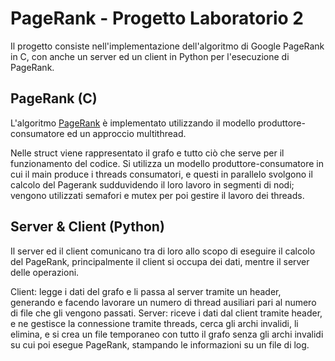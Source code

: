 # PageRank - Progetto Laboratorio 2
Il progetto consiste nell'implementazione dell'algoritmo di Google PageRank in C, con anche un server ed un client in Python per l'esecuzione di PageRank.

## PageRank (C)
L'algoritmo [PageRank](https://it.wikipedia.org/wiki/PageRank) è implementato utilizzando il modello produttore-consumatore ed un approccio multithread.

Nelle struct viene rappresentato il grafo e tutto ciò che serve per il funzionamento del codice.
Si utilizza un modello produttore-consumatore in cui il main produce i threads consumatori, e questi in parallelo svolgono il calcolo del Pagerank sudduvidendo il loro lavoro in segmenti di nodi;
vengono utilizzati semafori e mutex per poi gestire il lavoro dei threads.

## Server & Client (Python)

Il server ed il client comunicano tra di loro allo scopo di eseguire il calcolo del PageRank, principalmente il client si occupa dei dati, mentre il server delle operazioni.

Client: legge i dati del grafo e li passa al server tramite un header, generando e facendo lavorare un numero di thread ausiliari pari al numero di file che gli vengono passati.
Server: riceve i dati dal client tramite header, e ne gestisce la connessione tramite threads, cerca gli archi invalidi, li elimina, e si crea un file temporaneo con tutto il grafo senza gli archi invalidi su cui poi esegue PageRank, stampando le informazioni su un file di log.
